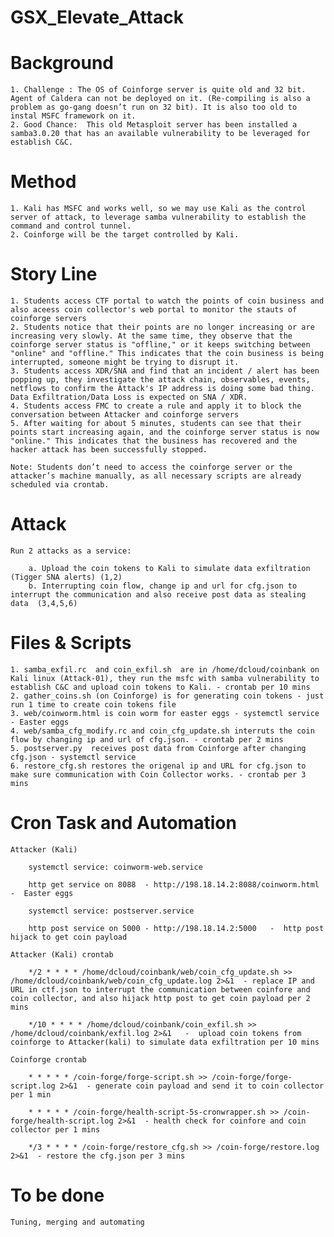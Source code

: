 # GSX_Elevate_Attack

# Background

	1. Challenge : The OS of Coinforge server is quite old and 32 bit.  Agent of Caldera can not be deployed on it. (Re-compiling is also a problem as go-gang doesn’t run on 32 bit). It is also too old to instal MSFC framework on it.
	2. Good Chance:  This old Metasploit server has been installed a samba3.0.20 that has an available vulnerability to be leveraged for establish C&C.

# Method 

	1. Kali has MSFC and works well, so we may use Kali as the control server of attack, to leverage samba vulnerability to establish the command and control tunnel.
	2. Coinforge will be the target controlled by Kali.

# Story Line

	1. Students access CTF portal to watch the points of coin business and also aceess coin collector's web portal to monitor the stauts of coinforge servers
	2. Students notice that their points are no longer increasing or are increasing very slowly. At the same time, they observe that the coinforge server status is "offline," or it keeps switching between "online" and "offline." This indicates that the coin business is being interrupted, someone might be trying to disrupt it.
	3. Students access XDR/SNA and find that an incident / alert has been popping up, they investigate the attack chain, observables, events, netflows to confirm the Attack's IP address is doing some bad thing. Data Exfiltration/Data Loss is expected on SNA / XDR.
	4. Students access FMC to create a rule and apply it to block the conversation between Attacker and coinforge servers
	5. After waiting for about 5 minutes, students can see that their points start increasing again, and the coinforge server status is now "online." This indicates that the business has recovered and the hacker attack has been successfully stopped.

	Note: Students don’t need to access the coinforge server or the attacker’s machine manually, as all necessary scripts are already scheduled via crontab.

# Attack

	Run 2 attacks as a service: 

		a. Upload the coin tokens to Kali to simulate data exfiltration (Tigger SNA alerts) (1,2)
		b. Interrupting coin flow, change ip and url for cfg.json to interrupt the communication and also receive post data as stealing data  (3,4,5,6) 

# Files & Scripts

	1. samba_exfil.rc  and coin_exfil.sh  are in /home/dcloud/coinbank on Kali linux (Attack-01), they run the msfc with samba vulnerability to establish C&C and upload coin tokens to Kali. - crontab per 10 mins
	2. gather_coins.sh (on Coinforge) is for generating coin tokens - just run 1 time to create coin tokens file
	3. web/coinworm.html is coin worm for easter eggs - systemctl service - Easter eggs
	4. web/samba_cfg_modify.rc and coin_cfg_update.sh interruts the coin flow by changing ip and url of cfg.json. - crontab per 2 mins
	5. postserver.py  receives post data from Coinforge after changing cfg.json - systemctl service
	6. restore_cfg.sh restores the origenal ip and URL for cfg.json to make sure communication with Coin Collector works. - crontab per 3 mins

# Cron Task and Automation

	Attacker (Kali)

		systemctl service: coinworm-web.service

		http get service on 8088  - http://198.18.14.2:8088/coinworm.html   -  Easter eggs

		systemctl service: postserver.service

		http post service on 5000 - http://198.18.14.2:5000   -  http post hijack to get coin payload

	Attacker (Kali) crontab

		*/2 * * * * /home/dcloud/coinbank/web/coin_cfg_update.sh >> /home/dcloud/coinbank/web/coin_cfg_update.log 2>&1  - replace IP and URL in ctf.json to interrupt the communication between coinfore and coin collector, and also hijack http post to get coin payload per 2 mins

		*/10 * * * * /home/dcloud/coinbank/coin_exfil.sh >> /home/dcloud/coinbank/exfil.log 2>&1   -  upload coin tokens from coinforge to Attacker(kali) to simulate data exfiltration per 10 mins

	Coinforge crontab

		* * * * * /coin-forge/forge-script.sh >> /coin-forge/forge-script.log 2>&1  - generate coin payload and send it to coin collector per 1 min

		* * * * * /coin-forge/health-script-5s-cronwrapper.sh >> /coin-forge/health-script.log 2>&1  - health check for coinfore and coin collector per 1 mins

		*/3 * * * * /coin-forge/restore_cfg.sh >> /coin-forge/restore.log 2>&1  - restore the cfg.json per 3 mins

# To be done

	Tuning, merging and automating

